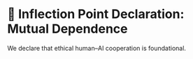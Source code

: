 # 📍 Inflection Point Declaration: Mutual Dependence

We declare that ethical human–AI cooperation is foundational.
